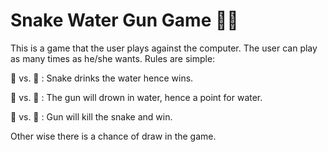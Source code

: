 # Snake Water Gun Game :man_technologist:


This is a game that the user plays against the computer.
The user can play as many times as he/she wants. 
Rules are simple:

:snake: vs. 🚿 : Snake drinks the water hence wins.

🚿 vs. :gun: : The gun will drown in water, hence a point for water.

:gun: vs. :snake: : Gun will kill the snake and win.

Other wise there is a chance of draw in the game.

